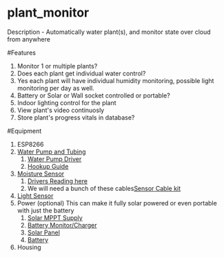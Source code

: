 # plant_monitor
Description - Automatically water plant(s), and monitor state over cloud from anywhere

#Features
1. Monitor 1 or multiple plants?
2. Does each plant get individual water control?
3. Yes each plant will have individual humidity monitoring, possible light monitoring per day as well.
4. Battery or Solar or Wall socket controlled or portable?
5. Indoor lighting control for the plant
6. View plant's video continuosly
7. Store plant's progress vitals in database?

#Equipment
1. ESP8266
2. [Water Pump and Tubing](https://www.amazon.com/WayinTop-Submersible-Flexible-Fountain-Aquarium/dp/B07TMW5CDM/ref=sr_1_9?crid=3TZNH1415B7V8&dchild=1&keywords=mini+water+pump&qid=1635329368&qsid=137-3185895-1824318&sprefix=mini+water+pump%2Caps%2C232&sr=8-9&sres=B01G305PK0%2CB093KHGCZF%2CB0781833MC%2CB07G3Z3NJK%2CB07TMW5CDM%2CB08TTXW7CJ%2CB078LWBQF9%2CB07L54HB83%2CB07SJGKFT7%2CB01N75ZIXF%2CB08TT6X2M6%2CB000X05G1A%2CB082M7FNK6%2CB07BHD6KXS%2CB08B3NQ9LX%2CB07QVPMVJX%2CB08C7CSHNM%2CB077955YC2%2CB07SLKDW5J%2CB0892DKNR3&srpt=WATER_PUMP])
	1. [Water Pump Driver](https://learn.sparkfun.com/tutorials/tb6612fng-hookup-guide)
	2. [Hookup Guide](https://www.sparkfun.com/products/14451)
3. [Moisture Sensor](https://www.sparkfun.com/products/13637)
	1. [Drivers Reading here](https://learn.sparkfun.com/tutorials/soil-moisture-sensor-hookup-guide)
	2. We will need a bunch of these cables[Sensor Cable kit](https://www.sparkfun.com/products/15081)
4. [Light Sensor](https://www.sparkfun.com/products/15436)
5. Power (optional) This can make it fully solar powered or even portable with just the battery
	1. [Solar MPPT Supply](https://www.sparkfun.com/products/16352)
	2. [Battery Monitor/Charger](https://www.sparkfun.com/products/13777)
	3. [Solar Panel](https://www.sparkfun.com/products/13782)
	4. [Battery](https://www.sparkfun.com/products/13856)
6. Housing
